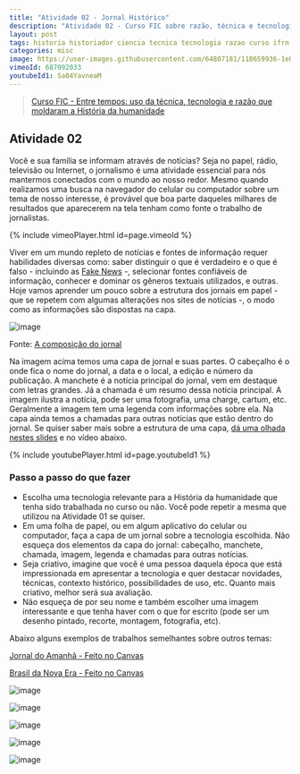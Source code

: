 ```yaml
---
title: "Atividade 02 - Jornal Histórico"
description: "Atividade 02 - Curso FIC sobre razão, técnica e tecnologia"
layout: post
tags: historia historiador ciencia tecnica tecnologia razao curso ifrn history fic metodo cientifico industria acao maquina machine revolution
categories: misc
image: https://user-images.githubusercontent.com/64807181/118659936-1e043f80-b7c4-11eb-9cde-00772a08c719.png 
vimeoId: 687092033
youtubeId1: Sa04YavneaM 
---
```


> [Curso FIC - Entre tempos: uso da técnica, tecnologia e razão que moldaram a História da humanidade](https://0jonjo.github.io/_pages/entre-tempos/)

## Atividade 02

Você e sua família se informam através de notícias? Seja no papel, rádio, televisão ou Internet, o jornalismo é uma atividade essencial para nós mantermos conectados com o mundo ao nosso redor. Mesmo quando realizamos uma busca na navegador do celular ou computador sobre um tema de nosso interesse, é provável que boa parte daqueles milhares de resultados que aparecerem na tela tenham como fonte o trabalho de jornalistas.

{% include vimeoPlayer.html id=page.vimeoId %}

Viver em um mundo repleto de notícias e fontes de informação requer habilidades diversas como: saber distinguir o que é verdadeiro e o que é falso - incluindo as [Fake News](https://www.significados.com.br/fake-news/) -, selecionar fontes confiáveis de informação, conhecer e dominar os gêneros textuais utilizados, e outras. Hoje vamos aprender um pouco sobre a estrutura dos jornais em papel - que se repetem com algumas alterações nos sites de notícias -, o modo como as informações são dispostas na capa.

![image](https://user-images.githubusercontent.com/64807181/118657712-16dc3200-b7c2-11eb-91ab-b836fa038e0c.png)

Fonte: [A composição do jornal](http://naondaweb.blogspot.com/2016/06/a-composicao-do-jornal-impresso.html)

Na imagem acima temos uma capa de jornal e suas partes. O cabeçalho é o onde fica o nome do jornal, a data e o local, a edição e número da publicação. A manchete é a notícia principal do jornal, vem em destaque com letras grandes. Já a chamada é um resumo dessa notícia principal. A imagem ilustra a notícia, pode ser uma fotografia, uma charge, cartum, etc. Geralmente a imagem tem uma legenda com informações sobre ela. Na capa ainda temos a chamadas para outras notícias que estão dentro do jornal. Se quiser saber mais sobre a estrutura de uma capa, [dá uma olhada nestes slides](https://pt.slideshare.net/ma.no.el.ne.ves/a-primeira-pgina-do-jornal) e no vídeo abaixo.

{% include youtubePlayer.html id=page.youtubeId1 %}

### Passo a passo do que fazer

- Escolha uma tecnologia relevante para a História da humanidade que tenha sido trabalhada no curso ou não. Você pode repetir a mesma que utilizou na Atividade 01 se quiser.
- Em uma folha de papel, ou em algum aplicativo do celular ou computador, faça a capa de um jornal sobre a tecnologia escolhida. Não esqueça dos elementos da capa do jornal: cabeçalho, manchete, chamada, imagem, legenda e chamadas para outras notícias.
- Seja criativo, imagine que você é uma pessoa daquela época que está impressionada em apresentar a tecnologia e quer destacar novidades, técnicas, contexto histórico, possibilidades de uso, etc. Quanto mais criativo, melhor será sua avaliação.
- Não esqueça de por seu nome e também escolher uma imagem interessante e que tenha haver com o que for escrito (pode ser um desenho pintado, recorte, montagem, fotografia, etc).

Abaixo alguns exemplos de trabalhos semelhantes sobre outros temas:

[Jornal do Amanhã - Feito no Canvas](https://www.canva.com/design/DAElar5Imo8/rVcsUZ2tU7QiIVN7m2A2sg/view?utm_content=DAElar5Imo8&utm_campaign=designshare&utm_medium=link&utm_source=sharebutton)

[Brasil da Nova Era - Feito no Canvas](https://www.canva.com/design/DAElBV6EdxI/6R9rGECpGTIo25cDOB3how/view?utm_content=DAElBV6EdxI&utm_campaign=designshare&utm_medium=link&utm_source=sharebutton#1)

![image](https://user-images.githubusercontent.com/64807181/118659366-a0d8ca80-b7c3-11eb-8fea-a77a0df260f2.png)

![image](https://www.notion.so/signed/https%3A%2F%2Fs3-us-west-2.amazonaws.com%2Fsecure.notion-static.com%2Fe6bbf5f0-3f83-4dfd-8c15-f76e4853951e%2FUntitled.png?table=block&id=5dfbf1f5-4e1c-4d1a-b0b6-616a2e1070b8&spaceId=62ec5948-95c8-4b99-8ba8-8bc3f2779c85&name=Untitled.png&userId=59896eb0-a45d-45ec-b05a-3fb1a88c8224&cache=v2)

![image](https://user-images.githubusercontent.com/64807181/118659936-1e043f80-b7c4-11eb-9cde-00772a08c719.png)

![image](https://user-images.githubusercontent.com/64807181/118658134-805c4080-b7c2-11eb-895a-8fff584278df.png)

![image](https://user-images.githubusercontent.com/64807181/118658537-ddf08d00-b7c2-11eb-9b5b-b6b236138846.png)